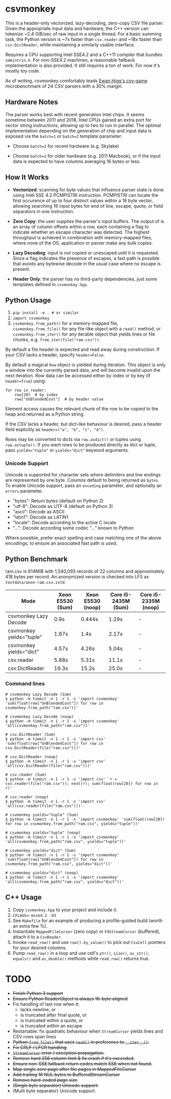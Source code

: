 # csvmonkey

This is a header-only vectorized, lazy-decoding, zero-copy CSV file parser.
Given the appropriate input data and hardware, the C++ version can tokenize
~2.4 GiB/sec of raw input in a single thread. For a basic summing task, the
Python version is ~7x faster than `csv.reader` and ~18x faster than
`csv.DictReader`, while maintaining a similarly usable interface.

Requires a CPU supporting Intel SSE4.2 and a C++11 compiler that bundles
`smmintrin.h`. For non-SSE4.2 machines, a reasonable fallback implementation is
also provided. It still requires a ton of work. For now it's mostly toy code.

As of writing, csvmonkey comfortably leads <a
href="https://bitbucket.org/ewanhiggs/csv-game">Ewan Higg's csv-game</a>
microbenchmark of 24 CSV parsers with a 30% margin.


## Hardware Notes

The parser works best with recent generation Intel chips. It seems sometime
between 2011 and 2018, Intel CPUs gained an extra port for vector
string instructions, allowing up to two to run in parallel. The optimal
implementation depending on the generation of chip and input data is exposed
via the `batch=1` or `batch=2` template parameter:

* Choose `batch=2` for recent hardware (e.g. Skylake)

* Choose `batch=1` for older hardware (e.g. 2011 Macbook), or if the input data
  is expected to have columns averaging 16 bytes or less.


## How It Works

* **Vectorized**: scanning for byte values that influence parser state is done
  using Intel SSE 4.2 PCMPISTRI instruction. PCMPISTRI can locate the first
  occurence of up to four distinct values within a 16 byte vector, allowing
  searching 16 input bytes for end of line, escape, quote, or field separators
  in one instruction.

* **Zero Copy**: the user supplies the parser's input buffers. The output of
  is an array of column offsets within a row, each containing a flag to
  indicate whether an escape character was detected. The highest throughput is
  achieved in combination with memory-mapped files, where none of the OS,
  application or parser make any bulk copies.

* **Lazy Decoding**: input is not copied or unescaped until it is requested.
  Since a flag indicates the presence of escapes, a fast path is possible that
  avoids any bytewise decode in the usual case where no escape is present.

* **Header Only**: the parser has no third-party dependencies, just some
  templates defined in ``csvmonkey.hpp``.


## Python Usage

1. `pip install -e . # or similar`
1. `import csvmonkey`
1. `csvmonkey.from_path()` for a memory-mapped file, `csvmonkey.from_file()`
   for any file-like object with a `read()` method, or `csvmonkey.from_iter()`
   for any iterable object that yields lines or file chunks, e.g.
   `from_iter(file("ram.csv"))`.

By default a file header is expected and read away during construction. If your
CSV lacks a header, specify `header=False`.

By default a magical `Row` object is yielded during iteration. This object is
only a window into the currently parsed data, and will become invalid upon the
next iteration. Row data can be accessed either by index or by key (if
`header=True`) using:

```
for row in reader:
    row[20]  # by index
    row["UnBlendedCost"]  # by header value
```

Element access causes the relevant chunk of the row to be copied to the heap
and returned as a Python string.

If the CSV lacks a header, but dict-like behaviour is desired, pass a header
field explicitly as `header=("a", "b", "c", "d")`.

Rows may be converted to dicts via `row.asdict()` or tuples using
`row.astuple()`. If you want rows to be produced directly as dict or tuple,
pass `yields="tuple"` or `yields="dict"` keyword arguments.


### Unicode Support

Unicode is supported for character sets where delimiters and line endings are
represented by one byte. Columns default to being returned as ``bytes``. To
enable Unicode support, pass an ``encoding`` parameter, and optionally an
``errors`` parameter.

* "bytes": Return bytes (default on Python 2)
* "utf-8": Decode as UTF-8 (default on Python 3)
* "ascii": Decode as ASCII
* "latin1": Decode as LATIN1
* "locale": Decode according to the active C locale
* "...": Decode according some codec "..." known to Python

Where possible, prefer exact spelling and case matching one of the above
encodings, to ensure an associated fast path is used.


## Python Benchmark

ram.csv is 614MiB with 1,540,093 records of 22 columns and approximately 418
bytes per record. An anonymized version is checked into LFS as
``testdata/anon-ram.csv.zstd``.


| Mode                     | Xeon E5530 (Sum) | Xeon E5530 (noop) | Core i5-2435M (Sum) | Core i5-2335M (noop) |
|--------------------------|------------------|-------------------|---------------------|----------------------|
| csvmonkey Lazy Decode    | 0.9s             | 0.444s            | 1.29s               | -                    |
| csvmonkey yields="tuple" | 1.87s            | 1.4s              | 2.17s               | -                    |
| csvmonkey yields="dict"  | 4.57s            | 4.26s             | 5.04s               | -                    |
| csv.reader               | 5.88s            | 5.31s             | 11.1s               | -                    |
| csv.DictReader           | 16.3s            | 15.2s             | 25.0s               | -                    |

### Command lines

```
# csvmonkey Lazy Decode (Sum)
$ python -m timeit -n 1 -r 1 -s 'import csvmonkey' 'sum(float(row["UnBlendedCost"]) for row in csvmonkey.from_path("ram.csv"))'

# csvmonkey Lazy Decode (noop)
$ python -m timeit -n 1 -r 1 -s 'import csvmonkey' 'all(csvmonkey.from_path("ram.csv"))'

# csv.DictReader (Sum)
$ python -m timeit -n 1 -r 1 -s 'import csv' 'sum(float(row["UnBlendedCost"]) for row in csv.DictReader(file("ram.csv")))'

# csv.DictReader (noop)
$ python -m timeit -n 1 -r 1 -s 'import csv' 'all(csv.DictReader(file("ram.csv")))'

# csv.reader (Sum)
$ python -m timeit -n 1 -r 1 -s 'import csv' 'r = csv.reader(file("ram.csv")); next(r); sum(float(row[20]) for row in r)'

# csv.reader (noop)
$ python -m timeit -n 1 -r 1 -s 'import csv' 'all(csv.reader(file("ram.csv")))'

# csvmonkey yields="tuple" (Sum)
$ python -m timeit -n 1 -r 1 -s 'import csvmonkey' 'sum(float(row[20]) for row in csvmonkey.from_path("ram.csv", yields="tuple"))'

# csvmonkey yields="tuple" (noop)
$ python -m timeit -n 1 -r 1 -s 'import csvmonkey' 'all(csvmonkey.from_path("ram.csv", yields="tuple"))'

# csvmonkey yields="dict" (Sum)
$ python -m timeit -n 1 -r 1 -s 'import csvmonkey' 'sum(float(row["UnBlendedCost"]) for row in csvmonkey.from_path("ram.csv", yields="dict"))'

# csvmonkey yields="dict" (noop)
$ python -m timeit -n 1 -r 1 -s 'import csvmonkey' 'all(csvmonkey.from_path("ram.csv", yields="dict"))'
```


## C++ Usage

1. Copy `csvmonkey.hpp` to your project and include it.
1. `CFLAGS=-msse4.2 -O3`
1. See `Makefile` for an example of producing a profile-guided build (worth an
   extra few %).
1. Instantiate `MappedFileCursor` (zero copy) or `FdStreamCursor` (buffered), attach it to a `CsvReader`.
1. Invoke `read_row()` and use `row().by_value()` to pick out `CsvCell` pointers for your desired columns.
1. Pump `read_row()` in a loop and use cell's `ptr()`, `size()`, `as_str()`, `equals()` and `as_double()` methods while `read_row()` returns true.


# TODO

* ~~Finish Python 3 support~~
* ~~Ensure Python ReaderObject is always 16-byte aligned~~
* Fix handling of last row when it:
    * lacks newline, or
    * is truncated after final quote, or
    * is truncated within a quote, or
    * is truncated within an escape
* Restartable: fix quadratic behaviour when `StreamCursor` yields lines and CSV
  rows span lines
* ~~Python `from_file()` that uses `read()` in preference to `__iter__()`.~~
* ~~Fix CRLF / LFCR handling.~~
* ~~`StreamCursor` error / exception propagation.~~
* ~~Remove hard 256 column limit & fix crash if it's exceeded.~~
* ~~Ensure non-SSE fallback return codes match SSE when not found.~~
* ~~Map single zero page after file pages in MappedFileCursor~~
* ~~Add trailing 16 NUL bytes to BufferedStreamCursor~~
* ~~Remove hard-coded page size~~
* ~~(Single byte separator) Unicode support.~~
* (Multi byte separator) Unicode support.
